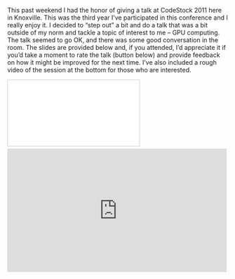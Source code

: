 This past weekend I had the honor of giving a talk at CodeStock 2011 here in Knoxville. This was the third year I’ve
participated in this conference and I really enjoy it. I decided to “step out” a bit and do a talk that was a bit
outside of my norm and tackle a topic of interest to me – GPU computing. The talk seemed to go OK, and there was some
good conversation in the room. The slides are provided below and, if you attended, I’d appreciate it if you’d take a
moment to rate the talk (button below) and provide feedback on how it might be improved for the next time. I’ve also
included a rough video of the session at the bottom for those who are interested.

<div class="embed-container">
  <iframe src="//www.slideshare.net/slideshow/embed_code/8216623" frameborder="0" marginwidth="0" marginheight="0"
    scrolling="no" style="border:1px solid #CCC; border-width:1px; margin-bottom:5px; max-width: 100%;" allowfullscreen>
  </iframe>
</div>

<div class="embed-container">
    <iframe src="https://player.vimeo.com/video/24769434" width="500" height="281" frameborder="0" webkitallowfullscreen mozallowfullscreen allowfullscreen>
    </iframe>
</div>
